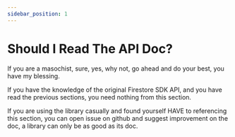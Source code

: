 ```yaml
---
sidebar_position: 1
---
```


# Should I Read The API Doc?

If you are a masochist, sure, yes, why not, go ahead and do your best, you have my blessing.

If you have the knowledge of the original Firestore SDK API, and you have read the previous sections, you need nothing from this section.

If you are using the library casually and found yourself HAVE to referencing this section, you can open issue on github and suggest improvement on the doc, a library can only be as good as its doc.
